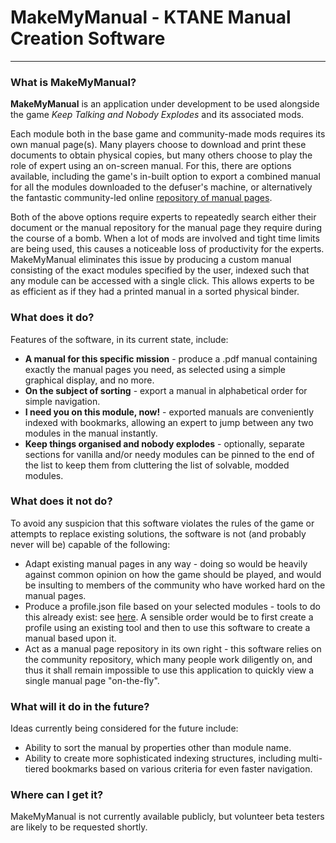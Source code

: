 # MakeMyManual - KTANE Manual Creation Software
---
### What is MakeMyManual?
**MakeMyManual** is an application under development to be used alongside the game *Keep Talking and Nobody Explodes* and its associated mods.

Each module both in the base game and community-made mods requires its own manual page(s). Many players choose to download and print these documents to obtain physical copies, but many others choose to play the role of expert using an on-screen manual. For this, there are options available, including the game's in-built option to export a combined manual for all the modules downloaded to the defuser's machine, or alternatively the fantastic community-led online [repository of manual pages](https://ktane.timwi.de).

Both of the above options require experts to repeatedly search either their document or the manual repository for the manual page they require during the course of a bomb. When a lot of mods are involved and tight time limits are being used, this causes a noticeable loss of productivity for the experts. MakeMyManual eliminates this issue by producing a custom manual consisting of the exact modules specified by the user, indexed such that any module can be accessed with a single click. This allows experts to be as efficient as if they had a printed manual in a sorted physical binder.

### What does it do?
Features of the software, in its current state, include:
* **A manual for this specific mission** - produce a .pdf manual containing exactly the manual pages you need, as selected using a simple graphical display, and no more.
* **On the subject of sorting** - export a manual in alphabetical order for simple navigation.
* **I need you on this module, now!** - exported manuals are conveniently indexed with bookmarks, allowing an expert to jump between any two modules in the manual instantly.
* **Keep things organised and nobody explodes** - optionally, separate sections for vanilla and/or needy modules can be pinned to the end of the list to keep them from cluttering the list of solvable, modded modules.

### What does it not do?
To avoid any suspicion that this software violates the rules of the game or attempts to replace existing solutions, the software is not (and probably never will be) capable of the following:
* Adapt existing manual pages in any way - doing so would be heavily against common opinion on how the game should be played, and would be insulting to members of the community who have worked hard on the manual pages.
* Produce a profile.json file based on your selected modules - tools to do this already exist: see [here](https://ktane.timwi.de/More/Profile%20Editor.html). A sensible order would be to first create a profile using an existing tool and then to use this software to create a manual based upon it.
* Act as a manual page repository in its own right - this software relies on the community repository, which many people work diligently on, and thus it shall remain impossible to use this application to quickly view a single manual page "on-the-fly".

### What will it do in the future?
Ideas currently being considered for the future include:
* Ability to sort the manual by properties other than module name.
* Ability to create more sophisticated indexing structures, including multi-tiered bookmarks based on various criteria for even faster navigation.

### Where can I get it?
MakeMyManual is not currently available publicly, but volunteer beta testers are likely to be requested shortly.